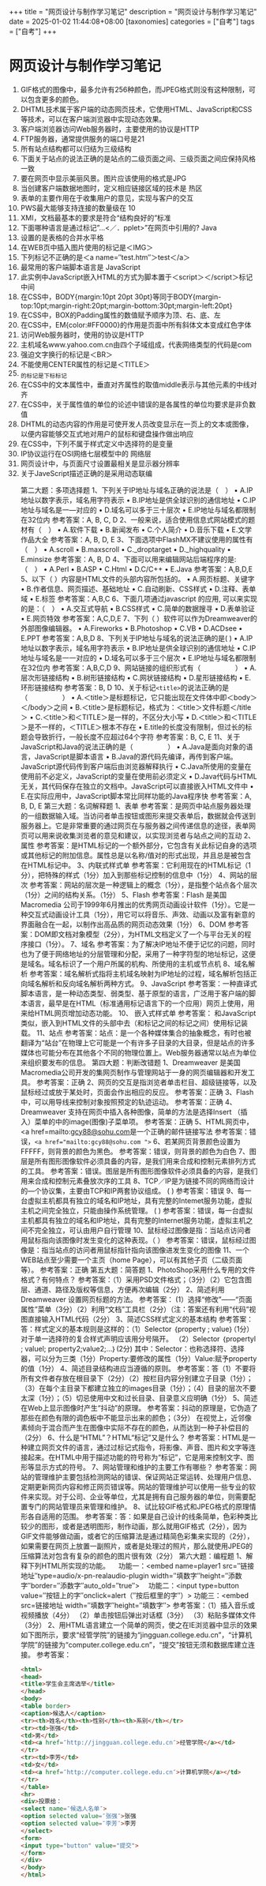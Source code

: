 +++
title = "网页设计与制作学习笔记"
description = "网页设计与制作学习笔记"
date = 2025-01-02 11:44:08+08:00
[taxonomies]
categories = ["自考"]
tags = ["自考"]
+++

<!-- more -->
# 网页设计与制作学习笔记

1. GIF格式的图像中，最多允许有256种颜色，而JPEG格式则没有这种限制，可以包含更多的颜色。
2. DHTML技术属于客户端的动态网页技术，它使用HTML、JavaScript和CSS等技术，可以在客户端浏览器中实现动态效果。
3. 客户端浏览器访问Web服务器时，主要使用的协议是HTTP
4. FTP服务器，通常提供服务的端口号是21
5. 所有站点结构都可以归结为三级结构
6. 下面关于站点的说法正确的是站点的二级页面之间、三级页面之间应保持风格一致
7. 要在网页中显示美丽风景。图片应该使用的格式是JPG
8. 当创建客户端数据地图时，定义相应链接区域的技术是 热区
9. 表单的主要作用在于收集用户的意见，实现与客户的交互
10. PWS最大能够支持连接的数量级在 10
11. XMI，文档最基本的要求是符合“结构良好的”标准
12. 下面哪种语言是通过标记”<applet>…<／．pplet>”在网页中引用的?  Java
13. <TD COLSPAN=3>设置的是表格的合并水平格
14. 在WEB页中插入图片使用的标记是＜IMG＞
15. 下列标记不正确的是＜a name=″test.htm″＞test＜/a＞
16. 最常用的客户端脚本语言是 JavaScript
17. <html><head><title>欢迎您的光临！</title><script language=″JavaScript″>……</script></head><body></body></html>此实例中JavaScript嵌入HTML的方式为脚本置于＜script＞＜/script＞标记中间
18. 在CSS中，BODY{margin:10pt 20pt 30pt}等同于BODY{margin-top:10pt;margin-right:20pt;margin-bottom:30pt;margin-left:20pt}
19. 在CSS中，BOX的Padding属性的数值赋予顺序为顶、右、底、左
20. 在CSS中，EM{color:#FF0000}的作用是页面中所有斜体文本变成红色字体
21. 访问Web服务器时，使用的协议是HTTP
22. 主机域名www.yahoo.com.cn由四个子域组成，代表网络类型的代码是com
23. 强迫文字换行的标记是＜BR＞
24. 不能使用CENTER属性的标记是＜TITLE＞
25. <SUB>的标记是下标标记
26. 在CSS中的文本属性中，垂直对齐属性的取值middle表示与其他元素的中线对齐
27. 在CSS中，关于属性值的单位的论述中错误的是各属性的单位均要求是非负数值
28. DHTML的动态内容的作用是可使开发人员改变显示在一页上的文本或图像，以便内容能够交互式地对用户的鼠标和键盘操作做出响应
29. 在CSS中，下列不属于样式定义中选择符的是变量
30. IP协议运行在OSI网络七层模型中的 网络层
31. 网页设计中，与页面尺寸设置最相关是显示器分辨率
32. 关于JaveScript描述正确的是采用动态联编

第二大题：多项选择题
1、下列关于IP地址与域名正确的说法是（　）
• A.IP地址以数字表示，域名用字符表示
• B.IP地址是供全球识别的通信地址
• C.IP地址与域名是一—对应的
• D.域名可以多于三十层次
• E.IP地址与域名都限制在32位内
参考答案：A, B, C, D
2、一般来说，适合使用信息式网站模式的题材有（　）
• A.软件下载
• B.新闻发布
• C.个人简介
• D.音乐下载
• E.文学作品大全
参考答案：A, B, D, E
3、下面选项中FlashMX不建议使用的属性有    （　）
• A.scroll
• B.maxscroll
• C._droptarget
• D._highquality
• E.minsize
参考答案：A, B, D
4、下面可以用来编辑网站后端程序的是: （　）
• A.Perl
• B.ASP
• C.Html
• D.C/C++
• E.Java
参考答案：A,B,D,E
5、以下（   ）内容是HTML文件的头部内容所包括的。
• A.网页标题、关键字
• B.作者信息、网页描述、基础地址
• C.自动刷新、CSS样式
• D.注释、表单域
• E.<body>标签
参考答案：A,B,C
6、下面几项通过javascript 的应用, 可以来实现的是：（　）
• A.交互式导航
• B.CSS样式
• C.简单的数据搜寻
• D.表单验证
• E.网页特效
参考答案：A,C,D,E
7、下列（     ）软件可以作为Dreamweaver的外部图像编辑器。
• A.Fireworks
• B.Photoshop
• C.VB
• D.ACDsee
• E.PPT
参考答案：A,B,D
8、下列关于IP地址与域名的说法正确的是(     )
• A.IP地址以数字表示，域名用字符表示
• B.IP地址是供全球识别的通信地址
• C.IP地址与域名是一一对应的
• D.域名可以多于三个层次
• E.IP地址与域名都限制在32位内
参考答案：A,B,C,D
9、网站链接的组织形式有（　　　　　）
• A.层次形链接结构
• B.树形链接结构
• C.网状链接结构
• D.星形链接结构
• E.环形链接结构
参考答案：B, D
10、关于标记`<title>`的说法正确的是（　　　　　）
• A.＜title＞是标题标记，它只能出现在文件体中即＜body＞＜/body＞之间
• B.＜title＞是标题标记，格式为：＜title＞文件标题＜/title＞
• C.＜title＞和＜TITLE＞是一样的，不区分大小写
• D.＜title＞和＜TITLE＞是不一样的，＜TITLE＞根本不存在
• E.title的长度没有限制，但过长的标题会导致折行，一般长度不应超过64个字符
参考答案：B, C, E
11、关于JavaScript和Java的说法正确的是（　　　　　）
• A.Java是面向对象的语言，JavaScript是脚本语言
• B.Java的源代码先编译，再传到客户端。JavaScript源代码传到客户端后由浏览器解释执行
• C.Java所使用的变量在使用前不必定义，JavaScript的变量在使用前必须定义
• D.Java代码与HTML无关，其代码保存在独立的文档中。JavaScript可以直接嵌入HTML文件中
• E.在实际应用中，JavaScript脚本常比同样功能的Java程序快
参考答案：A, B, D, E
第三大题：名词解释题
1、表单
参考答案：是网页中站点服务器处理的一组数据输入域。当访问者单击按钮或图形来提交表单后，数据就会传送到服务器上。它是非常重要的通过网页在与服务器之间传递信息的途径，表单网页可以用来说收集浏览者的意见和建议，以实现浏览者与站点之间的互动
2、属性
参考答案：是HTML标记的一个额外部分，它包含有关此标记自身的选项或其他标记的附加信息。属性总是以名称/值对的形式出现，并且总是被包含在HTML标记中。
3、内联式样式单
参考答案：它利用现在的HTML标记（1分），把特殊的样式（1分）加入到那些标记控制的信息中（1分）
4、网站的层次
参考答案：网站的层次是一种逻辑上的概念（1分），是指整个站点各个层次（1分）之间的结构关系。（1分）
5、Flash
参考答案：Flash 是美国Macromedia 公司于1999年6月推出的优秀网页动画设计软件（1分）。它是一种交互式动画设计工具（1分），用它可以将音乐、声效、动画以及富有新意的界面融合在一起，以制作出高品质的网页动态效果（1分）
6、DOM
参考答案：DOM即文档对象模型（2分），为HTML文档定义了一个与平台无关的程序接口（1分）。
7、域名
参考答案：为了解决IP地址不便于记忆的问题，同时也为了便于网络地址的分层管理和分配，采用了一种字符型的地址标记，这便是域名。域名标识了一个用户所属的机构、所使用的主机或节点机
8、域名解析
参考答案：域名解析式指将主机域名映射为IP地址的过程，域名解析包括正向域名解析和反向域名解析两种方式。
9、JavaScript
参考答案：一种直译式脚本语言，是一种动态类型、弱类型、基于原型的语言，广泛用于客户端的脚本语言，最早是在HTML（标准通用标记语言下的一个应用）网页上使用，用来给HTML网页增加动态功能。
10、 嵌入式样式单
参考答案： 和JavaScript类似，嵌入到HTML文件的头部中去（<html>和<body>标记之间的<head></head>标记之间）使用<Style>和</style>标记装载。
11、站点
参考答案：站点：是一个各种媒体集合的抽象概念，有时也被翻译为“站台”在物理上它可能是一个有许多子目录的大目录，但是站点的许多媒体也可能分布在其他各个不同的物理位置上。Web服务器通常以站点为单位来组织要发布的信息。
第四大题：判断改错题
1、Dreamweaver 是美国Macromedia公司开发的集网页制作与管理网站于一身的网页编辑器和开发工具。
参考答案：正确
2、网页的交互是指浏览者单击栏目、超级链接等，以及鼠标经过或放于某处时，页面会作出相应的反应。
参考答案：正确
3、Flash中，可以用导线来控制对象按照预定的轨迹运动。
参考答案：正确
4、Dreamweaver 支持在网页中插入各种图像，简单的方法是选择Insert （插入）菜单的中的image(图像)子菜单项。
参考答案：正确
5、HTML网页中，<a  href=mailto:gcy88@sohu.com</a>是一个正确的邮件链接写法
参考答案：错误，`<a href="mailto:gcy88@sohu.com ">`
6、若某网页背景颜色设置为FFFFF，则背景的颜色为黑色。
参考答案：错误，则背景的颜色为白色
7、图层是所有图形图像软件必须具备的内容，是我们用来合成和控制元素排列方式的工具。
参考答案：错误。图层是所有图形图像软件必须具备的内容，是我们用来合成和控制元素叠放次序的工具
8、TCP／IP是为链接不同的网络而设计的—个协议集，主要由TCP和IP两套协议组成。 (  )
参考答案：错误
9、每一台虚拟主机都具有独立的域名和IP地址，具有完整的Intemet服务功能，虚拟主机之间完全独立，只能由操作系统管理。  (     )
参考答案：错误，每一台虚拟主机都具有独立的域名和IP地址，具有完整的Internet服务功能，虚拟主机之间不完全独立，可认由用户自行管理
10、鼠标经过图像是指：当站点访问者用鼠标指向该图像时发生变化的这种表现。（    ）
参考答案：错误，鼠标经过图像是：指当站点的访问者用鼠标指针指向该图像进发生变化的图像
11、一个WEB站点至少需要一个主页（home Page），可以有其他子页（二级页面等）。
参考答案：正确
第五大题：简答题
1、PhotoShop采用什么专用的文件格式？有何特点？
参考答案：（1）采用PSD文件格式；（3分）（2）它包含图层、通道、路径及版权等信息，方便再次编辑（2分）
2、简述利用Dreamweaver 设置网页标题的方法。
参考答案： (1）选择“修改”——“页面属性”菜单（3分）（2）利用“文档”工具栏（2分）（注：答案还有利用“代码”视图直接输入HTML代码（2分）
3、简述CSS样式定义的基本结构
参考答案：答：样式定义的基本规则是这样的：（1）Selector ｛property ; value｝（1分）对于单一选择符的复合样式声明应该用分号隔开。
（2）Selector ｛propertyl ; valuel; property2;value2;…｝(2分)
其中：Selector：也称选择符、选择器，可以分为三类（1分）Property:要修改的属性（1分）Value:赋予property的值（1分）
4、简述目录结构进应当遵循的原则。
参考答案：答（1）不要将所有文件者存放在根目录下（2分）（2）按栏目内容分别建立子目录（1分）；（3）在每个主目录下都建立独立的images目录（1分）；（4）目录的层次不要太深（1分）；（5）切忌使用中文和过长目录、目录意义应明确（1分）
5、简述在Web上显示图像时产生“抖动”的原理。
参考答案：抖动的原理是，它伪造了那些在颜色有限的调色板中不能显示出来的颜色；（3分）
在视觉上，近邻像素倾向于混合而产生在图像中实际不存在的颜色，从而达到一种子补偿目的（2分）
6、什么是“HTML”？HTML“标记”又是什么？
参考答案：HTML是一种建立网页文件的语言，通过过标记式指令，将影像、声音、图片和文字等连接起来。在HTML中用于描述功能的符号称为“标记”，它是用来控制文字、图形等显示方式的符号。
7、网站管理和维护的主要工作有哪些？
参考答案：网站的管理维护主要包括检测网站的错误、保证网站正常运转、处理用户信息、定期更新网页内容和修正网页错误等。网站的管理维护可以使用一些专业的软件来实现。对于公司、企业等单位，尤其是拥有自己服务器的单位，则需要配置专门的网站管理员来管理和维护。
8、试比较GIF格式和JPEG格式的原理情形各自适用的范围。
参考答案：答：如果是自己设计的线条简单，色彩种类比较少的图形，或者是透明图形，制作动画，那么就用GIF格式（2分），因为GIF文件能够做动画，或者它的压缩算法是通过精简色彩集来实现的（2分），如果需要在网页上放置一副照片，或者是处理过的照片，那么就使用JPEG的压缩算法对包含有复杂的颜色的图片很有效（2分）
第六大题：编程题
1、解释下列HTML所实现的功能。 　功能一：<embed name=player1 src=″链接地址″type=audio/x-pn-realaudio-plugin width=″填数字″height=″添数字″border=″添数字″auto_old=″true″></embed> 　功能二：<input type=button value=″按钮上的字″onclick=alert（″按后框里的字″）> </span>  功能三：<embed src=链接地址 width=″填数字″height=″填数字″>
参考答案：（1）插入音乐或视频播放（4分） （2）单击按钮后弹出对话框（3分） （3）粘贴多媒体文件（3分）
2、用HTML语言建立一个简单的网页，使之在IE浏览器中显示的效果如下图所示，要求“经管学院”的链接为“jingguan.college.edu.cn”，“计算机学院”的链接为“computer.college.edu.cn”，“提交”按钮无须和数据库建立连接。
参考答案：

```html
<html>
<head>
<title>学生会主席选举</title>
</head>
<body>
<table border>
<caption>候选人</caption>
<tr><th>姓名</th><th>性别</th><th>系别</th></tr>
<tr><td>张强</td>
<td>男</td>
<td><a href=″http://jingguan.college.edu.cn″>经管学院</a></td>
</tr>
<tr><td>李芳</td>
<td>女</td>
<td><a href=″http://computer.college.edu.cn″>计算机学院</a></td>
</tr>
</table>
<hr>
<div>投票给：
<select name=″候选人名单″>
<option selected value=″张强″>张强
<option selected value=″李芳″>李芳
</select>
<form>
<input type="button" value="提交">
</form>
</div>
</body>
</html>
 


```
